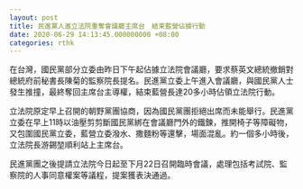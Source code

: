 ```yaml
---
layout: post
title: 民進黨人進立法院重奪會議廳主席台　結束藍營佔據行動
date: 2020-06-29 14:13:45.000000000 +08:00
categories: rthk
---
```


在台灣，國民黨部分立委由昨日下午起佔據立法院會議廳，要求蔡英文總統撤銷對總統府前秘書長陳菊的監察院長提名。民進黨立委上午進入會議廳，與國民黨人士發生推撞，最終奪回主席台主導權，結束藍營長達20多小時佔領立法院行動。

立法院原定早上召開的朝野黨團協商，因為國民黨團拒絕出席而未能舉行。民進黨立委在早上11時以油壓剪剪斷國民黨綁在會議廳門外的鐵鍊，推開椅子等障礙物，又包圍國民黨立委，藍營立委潑水、撒麵粉等還擊，場面混亂。約一個多小時後，立法院長游錫堃順利站上主席台。

民進黨團之後提請立法院今日起至下月22日召開臨時會議，處理包括考試院、監察院的人事同意權案等議程，提案獲表決通過。
